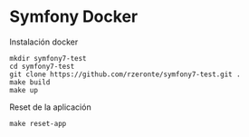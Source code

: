# Symfony Docker

Instalación docker
```
mkdir symfony7-test
cd symfony7-test
git clone https://github.com/rzeronte/symfony7-test.git .
make build
make up
```

Reset de la aplicación
```
make reset-app
```
